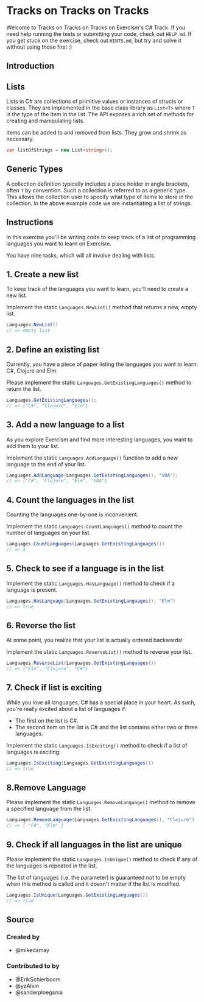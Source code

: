 # Tracks on Tracks on Tracks

Welcome to Tracks on Tracks on Tracks on Exercism's C# Track.
If you need help running the tests or submitting your code, check out `HELP.md`.
If you get stuck on the exercise, check out `HINTS.md`, but try and solve it without using those first :)

## Introduction

## Lists

Lists in C# are collections of primitive values or instances of structs or classes. They are implemented in the base class library as `List<T>` where `T` is the type of the item in the list. The API exposes a rich set of methods for creating and manipulating lists.

Items can be added to and removed from lists. They grow and shrink as necessary.

```csharp
var listOfStrings = new List<string>();
```

## Generic Types

A collection definition typically includes a place holder in angle brackets, often `T` by convention. Such a collection is referred to as a generic type. This allows the collection user to specify what type of items to store in the collection. In the above example code we are instantiating a list of strings.

## Instructions

In this exercise you'll be writing code to keep track of a list of programming languages you want to learn on Exercism.

You have nine tasks, which will all involve dealing with lists.

## 1. Create a new list

To keep track of the languages you want to learn, you'll need to create a new list.

Implement the static `Languages.NewList()` method that returns a new, empty list.

```csharp
Languages.NewList()
// => empty list
```

## 2. Define an existing list

Currently, you have a piece of paper listing the languages you want to learn: C#, Clojure and Elm.

Please implement the static `Languages.GetExistingLanguages()` method to return the list.

```csharp
Languages.GetExistingLanguages();
// => {"C#", "Clojure", "Elm"}
```

## 3. Add a new language to a list

As you explore Exercism and find more interesting languages, you want to add them to your list.

Implement the static `Languages.AddLanguage()` function to add a new language to the end of your list.

```csharp
Languages.AddLanguage(Languages.GetExistingLanguages(), "VBA");
// => {"C#", "Clojure", "Elm", "VBA"}
```

## 4. Count the languages in the list

Counting the languages one-by-one is inconvenient.

Implement the static `Languages.CountLanguages()` method to count the number of languages on your list.

```csharp
Languages.CountLanguages(Languages.GetExistingLanguages())
// => 3
```

## 5. Check to see if a language is in the list

Implement the static `Languages.HasLanguage()` method to check if a language is present.

```csharp
Languages.HasLanguage(Languages.GetExistingLanguages(), "Elm")
// => true
```

## 6. Reverse the list

At some point, you realize that your list is actually ordered backwards!

Implement the static `Languages.ReverseList()` method to reverse your list.

```csharp
Languages.ReverseList(Languages.GetExistingLanguages())
// => {"Elm", "Clojure", "C#"}
```

## 7. Check if list is exciting

While you love all languages, C# has a special place in your heart. As such, you're really excited about a list of languages if:

- The first on the list is C#.
- The second item on the list is C# and the list contains either two or three languages.

Implement the static `Languages.IsExciting()` method to check if a list of languages is exciting:

```csharp
Languages.IsExciting(Languages.GetExistingLanguages())
// => true
```

## 8.Remove Language

Please implement the static `Languages.RemoveLanguage()` method to remove a specified language from the list.

```csharp
Languages.RemoveLanguage(Languages.GetExistingLanguages(), "Clojure")
// => { "C#", "Elm" }
```

## 9. Check if all languages in the list are unique

Please implement the static `Languages.IsUnique()` method to check if any of the languages is repeated in the list.

The list of languages (i.e. the parameter) is guaranteed not to be empty when this method is called and it doesn't matter if the list is modified.

```csharp
Languages.IsUnique(Languages.GetExistingLanguages())
// => true
```

## Source

### Created by

- @mikedamay

### Contributed to by

- @ErikSchierboom
- @yzAlvin
- @sanderploegsma